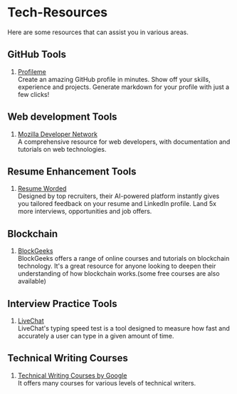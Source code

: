 # Tech-Resources
Here are some resources that can assist you in various areas.
## GitHub Tools
1) [Profileme](https://www.profileme.dev/) <br>
Create an amazing GitHub profile in minutes. Show off your skills, experience and projects. Generate markdown for your profile with just a few clicks!

## Web development Tools
1) [Mozilla Developer Network](https://developer.mozilla.org/en-US/) <br>
A comprehensive resource for web developers, with documentation and tutorials on web technologies.

## Resume Enhancement Tools
1) [Resume Worded](https://resumeworded.com/index.php) <br>
Designed by top recruiters, their AI-powered platform instantly gives you tailored feedback on your resume and LinkedIn profile.
Land 5x more interviews, opportunities and job offers.

## Blockchain
1) [BlockGeeks](https://blockgeeks.com/) <br>
BlockGeeks offers a range of online courses and tutorials on blockchain technology. It's a great resource for anyone looking to deepen their understanding of how blockchain works.(some free courses are also available)

## Interview Practice Tools 
1) [LiveChat](https://www.livechat.com/typing-speed-test/#/) <br>
LiveChat's typing speed test is a tool designed to measure how fast and accurately a user can type in a given amount of time.

## Technical Writing Courses 
1) [Technical Writing Courses by Google](https://developers.google.com/tech-writing) <br>
It offers many courses for various levels of technical writers.
